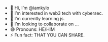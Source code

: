 - 👋 Hi, I’m @iamkylo
- 👀 I’m interested in web3 tech with cybersec.
- 🌱 I’m currently learning js.
- 💞️ I’m looking to collaborate on ...
- 😄 Pronouns: HE/HIM
- ⚡ Fun fact: THAT YOU CAN SHARE.

<!---
iamkylo/iamkylo is a ✨ special ✨ repository because its `README.md` (this file) appears on your GitHub profile.
You can click the Preview link to take a look at your changes.
--->
